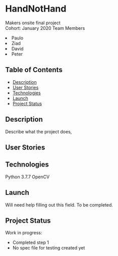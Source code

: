 # HandNotHand
Makers onsite final project    
Cohort: January 2020
Team Members
<li>Paulo
<li>Ziad
<li>David
<li>Peter

## Table of Contents

* [Description](#description)
* [User Stories](#user-stories)
* [Technologies](#technologies)
* [Launch](#launch)
* [Project Status](#project-status)

## Description

Describe what the project does,

## User Stories


## Technologies

Python 3.7.7
OpenCV

## Launch

Will need help filling out this field. To be completed.

## Project Status

Work in progress:

* Completed step 1
* No spec file for testing created yet
